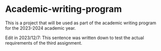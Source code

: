 # Academic-writing-program
This is a project that will be used as part of the academic writing program for the 2023-2024 academic year.

Edit in 2023/12/7: This sentence was written down to test the actual requirements of the third assignment.

